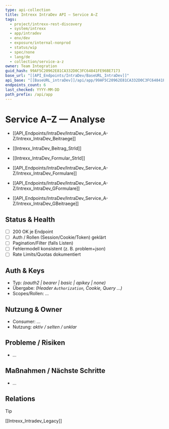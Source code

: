 ```yaml
---
type: api-collection
title: Intrexx IntraDev API — Service A–Z
tags:
  - project/intrexx-rest-discovery
  - system/intrexx
  - app/intradev
  - env/dev
  - exposure/internal-nonprod
  - status/wip
  - spec/none
  - lang/de
  - collection/service-a-z
owner: Team Integration
guid_hash: 99AF5C20962E81CA332D0C3FC64841FE96BE7173
base_url: "[[API_Endpoints/IntraDev/BaseURL_IntraDev]]"
api_base: "[[BaseURL_intraDev]]/api/app/99AF5C20962E81CA332D0C3FC64841FE96BE7173"
endpoints_count: 6
last_checked: YYYY-MM-DD
path_prefix: /api/app
---
```


# Service A–Z — Analyse


- [[API_Endpoints/IntraDev/IntraDev_Service_A-Z/Intrexx_IntraDev_Beitraege]]
    
- [[Intrexx_IntraDev_Beitrag_StrId]]
    
- [[Intrexx_IntraDev_Formular_StrId]]
    
- [[API_Endpoints/IntraDev/IntraDev_Service_A-Z/Intrexx_IntraDev_Formulare]]
    
- [[API_Endpoints/IntraDev/IntraDev_Service_A-Z/Intrexx_IntraDev_GFormulare]]
    
- [[API_Endpoints/IntraDev/IntraDev_Service_A-Z/Intrexx_IntraDev_GBeitraege]]

## Status & Health
- [ ] 200 OK je Endpoint
- [ ] Auth / Rollen (Session/Cookie/Token) geklärt
- [ ] Pagination/Filter (falls Listen)
- [ ] Fehlermodell konsistent (z. B. problem+json)
- [ ] Rate Limits/Quotas dokumentiert

## Auth & Keys
- Typ: _(oauth2 | bearer | basic | apikey | none)_  
- Übergabe: _(Header `Authorization`, Cookie, Query …)_  
- Scopes/Rollen: _…_

## Nutzung & Owner
- Consumer: _…_  
- Nutzung: _aktiv / selten / unklar_

## Probleme / Risiken
- _…_

## Maßnahmen / Nächste Schritte
- _…_

## Relations
> [!tip]
> [[Intrexx_Intradev_Legacy]]
